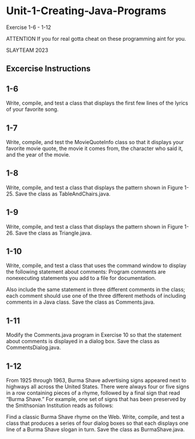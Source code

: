 # Unit-1-Creating-Java-Programs
Exercise 1-6 - 1-12

ATTENTION
If you for real gotta cheat on these programming aint for you.

SLAYTEAM 2023

Excercise Instructions
---------------------------------------------------------------
1-6
--
Write, compile, and test a class that displays the first few lines of the lyrics of your favorite song.

1-7
--
Write, compile, and test the MovieQuoteInfo class so that it displays your favorite movie quote, the movie it comes from, the character who said it, and the year of the movie.

1-8
--
Write, compile, and test a class that displays the pattern shown in Figure 1-25. Save the class as TableAndChairs.java.

1-9
--
Write, compile, and test a class that displays the pattern shown in Figure 1-26. Save the class as Triangle.java.

1-10
--
Write, compile, and test a class that uses the command window to display the following statement about comments: Program comments are nonexecuting statements you add to a file for documentation.

Also include the same statement in three different comments in the class; each comment should use one of the three different methods of including comments in a Java class. Save the class as Comments.java.

1-11
--
Modify the Comments.java program in Exercise 10 so that the statement about comments is displayed in a dialog box. Save the class as CommentsDialog.java.

1-12
--

From 1925 through 1963, Burma Shave advertising signs appeared next to highways all across the United States. There were always four or five signs in a row containing pieces of a rhyme, followed by a final sign that read “Burma Shave.” For example, one set of signs that has been preserved by the Smithsonian Institution reads as follows:
 
Find a classic Burma Shave rhyme on the Web. Write, compile, and test a class that produces a series of four dialog boxes so that each displays one line of a Burma Shave slogan in turn. Save the class as BurmaShave.java.
